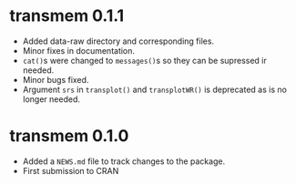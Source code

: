 # transmem 0.1.1

* Added data-raw directory and corresponding files.
* Minor fixes in documentation.
* `cat()`s were changed to `messages()`s so they can be supressed ir needed.
* Minor bugs fixed.
* Argument `srs` in `transplot()` and `transplotWR()` is deprecated as is no longer needed.

# transmem 0.1.0

* Added a `NEWS.md` file to track changes to the package.
* First submission to CRAN
